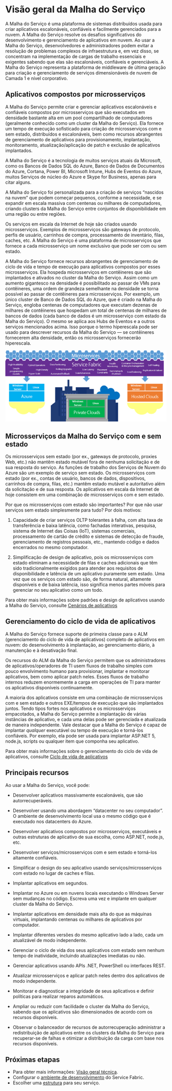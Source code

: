<properties 
   pageTitle="Visão geral da Service Fabric | Microsoft Azure"
	description="Uma visão geral da Malha do Serviço onde aplicativos são compostos por microsserviços. A Malha do Serviço é uma plataforma de sistemas distribuídos usada para criar aplicativos escalonáveis, confiáveis e facilmente gerenciados para a nuvem"
	services="service-fabric"
	documentationCenter=".net"
	authors="msfussell"
	manager="timlt"
	editor="masnider"/>

<tags
   ms.service="service-fabric"
	ms.devlang="dotnet"
	ms.topic="article"
	ms.tgt_pltfrm="NA"
	ms.workload="NA"
	ms.date="08/25/2015"
	ms.author="mfussell"/>

# Visão geral da Malha do Serviço
A Malha do Serviço é uma plataforma de sistemas distribuídos usada para criar aplicativos escalonáveis, confiáveis e facilmente gerenciados para a nuvem. A Malha do Serviço resolve os desafios significativos do desenvolvimento e gerenciamento de aplicativos em nuvem. Ao usar a Malha do Serviço, desenvolvedores e administradores podem evitar a resolução de problemas complexos de infraestrutura e, em vez disso, se concentram na implementação de cargas de trabalho essenciais e exigentes sabendo que elas são escalonáveis, confiáveis e gerenciáveis. A Malha do Serviço representa a plataforma de middleware de última geração para criação e gerenciamento de serviços dimensionáveis de nuvem de Camada 1 e nível corporativo.

## Aplicativos compostos por microsserviços
A Malha do Serviço permite criar e gerenciar aplicativos escalonáveis e confiáveis compostos por microsserviços que são executados em densidade bastante alta em um pool compartilhado de computadores (geralmente conhecido como um cluster da Malha do Serviço). Ela fornece um tempo de execução sofisticado para criação de microsserviços com e sem estado, distribuídos e escalonáveis, bem como recursos abrangentes de gerenciamento de aplicativos para provisionamento, implantação, monitoramento, atualização/aplicação de patch e exclusão de aplicativos implantados.

A Malha do Serviço é a tecnologia de muitos serviços atuais da Microsoft, como os Bancos de Dados SQL do Azure, Banco de Dados de Documentos do Azure, Cortana, Power BI, Microsoft Intune, Hubs de Eventos do Azure, muitos Serviços de núcleo do Azure e Skype for Business, apenas para citar alguns.

A Malha do Serviço foi personalizada para a criação de serviços “nascidos na nuvem” que podem começar pequenos, conforme a necessidade, e se expandir em escala massiva com centenas ou milhares de computadores, criando clusters da Malha do Serviço entre conjuntos de disponibilidade em uma região ou entre regiões.

Os serviços em escala da Internet de hoje são criados usando microsserviços. Exemplos de microsserviços são gateways de protocolo, perfis de usuário, carrinhos de compra, processamento de inventário, filas, caches, etc. A Malha do Serviço é uma plataforma de microsserviços que fornece a cada microsserviço um nome exclusivo que pode ser com ou sem estado.

A Malha do Serviço fornece recursos abrangentes de gerenciamento de ciclo de vida e tempo de execução para aplicativos compostos por esses microsserviços. Ela hospeda microsserviços em contêineres que são implantados e ativados no cluster da Malha do Serviço. Assim como um aumento gigantesco na densidade é possibilitado ao passar de VMs para contêineres, uma ordem de grandeza semelhante na densidade se torna possível ao passar de contêineres para microsserviços. Por exemplo, um único cluster de Banco de Dados SQL do Azure, que é criado na Malha do Serviço, engloba centenas de computadores que executam dezenas de milhares de contêineres que hospedam um total de centenas de milhares de bancos de dados (cada banco de dados é um microsserviço com estado da Malha do Serviço). O mesmo se aplica aos Hubs de Eventos e a outros serviços mencionados acima. Isso porque o termo hiperescala pode ser usado para descrever recursos da Malha do Serviço — se contêineres fornecerem alta densidade, então os microsserviços fornecerão hiperescala.

![Plataforma da Malha do Serviço][Image1]

## Microsserviços da Malha do Serviço com e sem estado

Os microsserviços sem estado (por ex., gateways de protocolo, proxies Web, etc.) não mantêm estado mutável fora de nenhuma solicitação e de sua resposta do serviço. As funções de trabalho dos Serviços de Nuvem do Azure são um exemplo de serviço sem estado. Os microsserviços com estado (por ex., contas de usuário, bancos de dados, dispositivos, carrinhos de compra, filas, etc.) mantêm estado mutável e autoritativo além da solicitação e de sua resposta. Os aplicativos em escala da Internet de hoje consistem em uma combinação de microsserviços com e sem estado.
 
Por que os microsserviços com estado são importantes? Por que não usar serviços sem estado simplesmente para tudo? Por dois motivos:

1) Capacidade de criar serviços OLTP tolerantes à falha, com alta taxa de transferência e baixa latência, como fachadas interativas, pesquisa, sistema de Internet das Coisas (IoT), sistemas comerciais, processamento de cartão de crédito e sistemas de detecção de fraude, gerenciamento de registros pessoais, etc., mantendo código e dados encerrados no mesmo computador.

2) Simplificação de design de aplicativo, pois os microsserviços com estado eliminam a necessidade de filas e caches adicionais que têm sido tradicionalmente exigidos para atender aos requisitos de disponibilidade e latência de um aplicativo puramente sem estado. Uma vez que os serviços com estado são, de forma natural, altamente disponíveis e de baixa latência, isso significa menos partes móveis para gerenciar no seu aplicativo como um todo.

Para obter mais informações sobre padrões e design de aplicativos usando a Malha do Serviço, consulte [Cenários de aplicativos](service-fabric-application-scenarios.md)

## Gerenciamento do ciclo de vida de aplicativos
A Malha do Serviço fornece suporte de primeira classe para o ALM (gerenciamento do ciclo de vida de aplicativos) completo de aplicativos em nuvem: do desenvolvimento à implantação, ao gerenciamento diário, à manutenção e à desativação final.

Os recursos do ALM da Malha do Serviço permitem que os administradores de aplicativos/operadores de TI usem fluxos de trabalho simples com pouco envolvimento humano para provisionar, implantar e monitorar aplicativos, bem como aplicar patch neles. Esses fluxos de trabalho internos reduzem enormemente a carga em operações de TI para manter os aplicativos disponíveis continuamente.

A maioria dos aplicativos consiste em uma combinação de microsserviços com e sem estado e outros EXE/tempos de execução que são implantados juntos. Tendo tipos fortes nos aplicativos e os microsserviços empacotados, a Malha do Serviço permite a implantação de várias instâncias de aplicativo, e cada uma delas pode ser gerenciada e atualizada de maneira independente. Vale destacar que a Malha do Serviço é capaz de implantar *qualquer* executável ou tempo de execução e torná-los confiáveis. Por exemplo, ela pode ser usada para implantar ASP.NET 5, node.js, scripts ou qualquer item que componha seu aplicativo.
  
Para obter mais informações sobre o gerenciamento do ciclo de vida de aplicativos, consulte [Ciclo de vida de aplicativos](service-fabric-application-lifecycle.md)

## Principais recursos
Ao usar a Malha do Serviço, você pode:

- Desenvolver aplicativos massivamente escalonáveis, que são autorrecuperáveis.

- Desenvolver usando uma abordagem “datacenter no seu computador”. O ambiente de desenvolvimento local usa o mesmo código que é executado nos datacenters do Azure.
 
- Desenvolver aplicativos compostos por microsserviços, executáveis e outras estruturas de aplicativo de sua escolha, como ASP.NET, node.js, etc.

- Desenvolver serviços/microsserviços com e sem estado e torná-los altamente confiáveis.

- Simplificar o design do seu aplicativo usando serviços/microsserviços com estado no lugar de caches e filas.
 
- Implantar aplicativos em segundos.

- Implantar no Azure ou em nuvens locais executando o Windows Server sem mudanças no código. Escreva uma vez e implante em qualquer cluster da Malha do Serviço.

- Implantar aplicativos em densidade mais alta do que as máquinas virtuais, implantando centenas ou milhares de aplicativos por computador.

- Implantar diferentes versões do mesmo aplicativo lado a lado, cada um atualizável de modo independente.
 
- Gerenciar o ciclo de vida dos seus aplicativos com estado sem nenhum tempo de inatividade, incluindo atualizações imediatas ou não.

- Gerenciar aplicativos usando APIs .NET, PowerShell ou interfaces REST.
 
- Atualizar microsserviços e aplicar patch neles dentro dos aplicativos de modo independente.

- Monitorar e diagnosticar a integridade de seus aplicativos e definir políticas para realizar reparos automáticos.

- Ampliar ou reduzir com facilidade o cluster da Malha do Serviço, sabendo que os aplicativos são dimensionados de acordo com os recursos disponíveis.

- Observar o balanceador de recursos de autorrecuperação administrar a redistribuição de aplicativos entre os clusters da Malha do Serviço para recuperar-se de falhas e otimizar a distribuição da carga com base nos recursos disponíveis.

<!--Every topic should have next steps and links to the next logical set of content to keep the customer engaged-->
## Próximas etapas

* Para obter mais informações: [Visão geral técnica](service-fabric-technical-overview.md).
* Configurar o [ambiente de desenvolvimento](service-fabric-get-started.md) do Service Fabric.  
* Escolher uma [estrutura](service-fabric-choose-framework.md) para seu serviço.


[Image1]: media/service-fabric-overview/Service-Fabric-Overview.png

 

<!---HONumber=August15_HO9-->